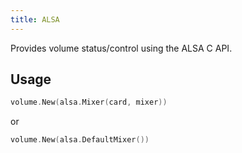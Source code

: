 ```yaml
---
title: ALSA
---
```


Provides volume status/control using the ALSA C API.

## Usage

```go
volume.New(alsa.Mixer(card, mixer))
```

or

```go
volume.New(alsa.DefaultMixer())
```
